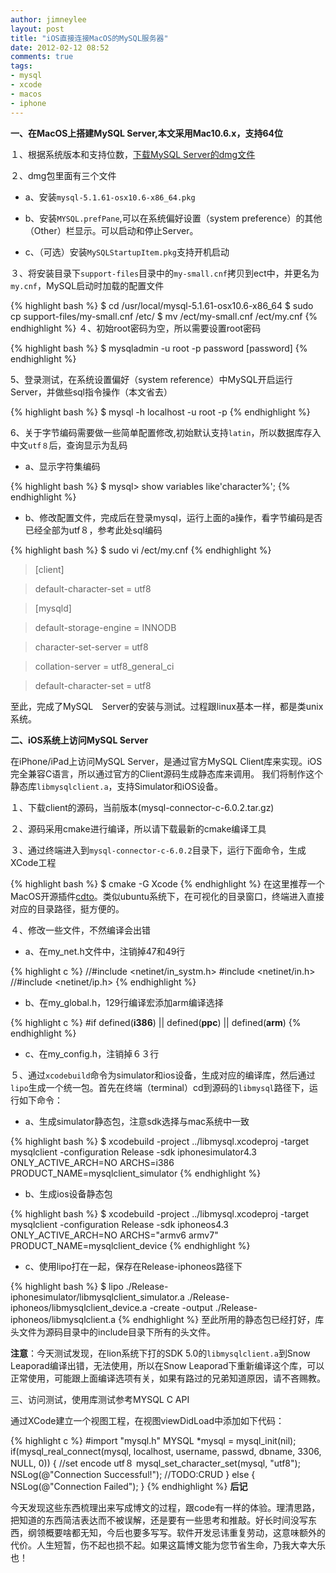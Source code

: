 ```yaml
---
author: jimneylee
layout: post
title: "iOS直接连接MacOS的MySQL服务器"
date: 2012-02-12 08:52
comments: true
tags:
- mysql
- xcode
- macos
- iphone
---
```


**一、在MacOS上搭建MySQL Server,本文采用Mac10.6.x，支持64位**

１、根据系统版本和支持位数，[下载MySQL Server的dmg文件](http://dev.mysql.com/doc/refman/5.1/en/macosx-installation.html)

２、dmg包里面有三个文件

* a、安装`mysql-5.1.61-osx10.6-x86_64.pkg`

* b、安装`MYSQL.prefPane`,可以在系统偏好设置（system preference）的其他（Other）栏显示。可以启动和停止Server。

* c、（可选）安装`MySQLStartupItem.pkg`支持开机启动

３、将安装目录下`support-files`目录中的`my-small.cnf`拷贝到ect中，并更名为`my.cnf`，MySQL启动时加载的配置文件

{% highlight bash %}
$ cd /usr/local/mysql-5.1.61-osx10.6-x86_64
$ sudo cp support-files/my-small.cnf /etc/
$ mv /ect/my-small.cnf /ect/my.cnf
{% endhighlight %}
４、初始root密码为空，所以需要设置root密码

{% highlight bash %}
$ mysqladmin -u root -p password [password]
{% endhighlight %}

5、登录测试，在系统设置偏好（system reference）中MySQL开启运行Server，并做些sql指令操作（本文省去）

{% highlight bash %}
$ mysql -h localhost -u root -p
{% endhighlight %}

6、关于字节编码需要做一些简单配置修改,初始默认支持`latin`，所以数据库存入中文`utf８`后，查询显示为乱码

* a、显示字符集编码

{% highlight bash %}
$ mysql> show variables like'character%';
{% endhighlight %}

* b、修改配置文件，完成后在登录mysql，运行上面的a操作，看字节编码是否已经全部为utf８，参考此处sql编码

{% highlight bash %}
$ sudo vi /ect/my.cnf
{% endhighlight %}
>[client]

>default-character-set = utf8

>[mysqld]

>default-storage-engine = INNODB

>character-set-server = utf8

>collation-server = utf8_general_ci

>default-character-set = utf8

至此，完成了MySQL　Server的安装与测试。过程跟linux基本一样，都是类unix系统。

**二、iOS系统上访问MySQL Server**

在iPhone/iPad上访问MySQL Server，是通过官方MySQL Client库来实现。iOS完全兼容C语言，所以通过官方的Client源码生成静态库来调用。
我们将制作这个静态库`libmysqlclient.a`，支持Simulator和iOS设备。

１、下载client的源码，当前版本(mysql-connector-c-6.0.2.tar.gz)

２、源码采用cmake进行编译，所以请下载最新的cmake编译工具

３、通过终端进入到`mysql-connector-c-6.0.2`目录下，运行下面命令，生成XCode工程

{% highlight bash %}
$ cmake -G Xcode
{% endhighlight %}
在这里推荐一个MacOS开源插件[cdto](https://github.com/jbtule/cdto)。类似ubuntu系统下，在可视化的目录窗口，终端进入直接对应的目录路径，挺方便的。

４、修改一些文件，不然编译会出错

* a、在my_net.h文件中，注销掉47和49行

{% highlight c %}
//#include <netinet/in_systm.h>
#include <netinet/in.h>
//#include <netinet/ip.h>
{% endhighlight %}

* b、在my_global.h，129行编译宏添加arm编译选择

{% highlight c %}
#if defined(__i386__) || defined(__ppc__) || defined(__arm__)
{% endhighlight %}

* c、在my_config.h，注销掉６３行

５、通过`xcodebuild`命令为simulator和ios设备，生成对应的编译库，然后通过`lipo`生成一个统一包。首先在终端（terminal）cd到源码的`libmysql`路径下，运行如下命令：

* a、生成simulator静态包，注意sdk选择与mac系统中一致

{% highlight bash %}
$ xcodebuild -project ../libmysql.xcodeproj -target mysqlclient -configuration Release -sdk iphonesimulator4.3 ONLY_ACTIVE_ARCH=NO ARCHS=i386 PRODUCT_NAME=mysqlclient_simulator
{% endhighlight %}
* b、生成ios设备静态包

{% highlight bash %}
$ xcodebuild -project ../libmysql.xcodeproj -target mysqlclient -configuration Release -sdk iphoneos4.3 ONLY_ACTIVE_ARCH=NO ARCHS="armv6 armv7" PRODUCT_NAME=mysqlclient_device
{% endhighlight %}

* c、使用lipo打在一起，保存在Release-iphoneos路径下

{% highlight bash %}
$ lipo ./Release-iphonesimulator/libmysqlclient_simulator.a ./Release-iphoneos/libmysqlclient_device.a -create -output ./Release-iphoneos/libmysqlclient.a
{% endhighlight %}
至此所用的静态包已经打好，库头文件为源码目录中的include目录下所有的头文件。

**注意**：今天测试发现，在lion系统下打的SDK 5.0的`libmysqlclient.a`到Snow Leaporad编译出错，无法使用，所以在Snow Leaporad下重新编译这个库，可以正常使用，可能跟上面编译选项有关，如果有路过的兄弟知道原因，请不吝赐教。

三、访问测试，使用库测试参考MYSQL C API

通过XCode建立一个视图工程，在视图viewDidLoad中添加如下代码：

{% highlight c %}
#import "mysql.h"
MYSQL *mysql = mysql_init(nil);
if(mysql_real_connect(mysql, localhost, username, passwd, dbname, 3306, NULL, 0)) {
    //set encode utf８
    mysql_set_character_set(mysql, "utf8");
    NSLog(@"Connection Successful!");
    //TODO:CRUD
}
else {
    NSLog(@"Connection Failed");
}
{% endhighlight %}
**后记**

今天发现这些东西梳理出来写成博文的过程，跟code有一样的体验。理清思路，把知道的东西简洁表达而不被误解，还是要有一些思考和推敲。好长时间没写东西，纲领概要啥都无知，今后也要多写写。软件开发忌讳重复劳动，这意味额外的代价。人生短暂，伤不起也损不起。如果这篇博文能为您节省生命，乃我大幸大乐也！
